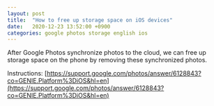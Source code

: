 ```yaml
---
layout: post
title:  "How to free up storage space on iOS devices"
date:   2020-12-23 13:52:00 +0900
categories: google photos storage english ios
---
```


After Google Photos synchronize photos to the cloud, we can free up storage space on the phone by removing these synchronized photos.  

Instructions:
[https://support.google.com/photos/answer/6128843?co=GENIE.Platform%3DiOS&hl=en](https://support.google.com/photos/answer/6128843?co=GENIE.Platform%3DiOS&hl=en)  
